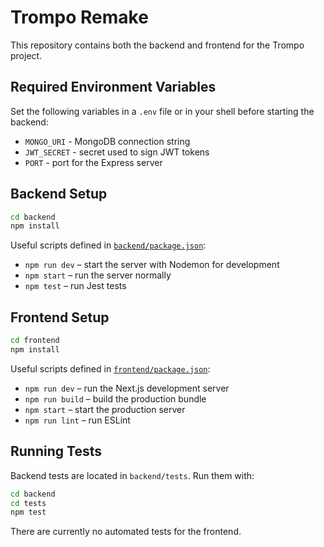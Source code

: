 # Trompo Remake

This repository contains both the backend and frontend for the Trompo project.

## Required Environment Variables

Set the following variables in a `.env` file or in your shell before starting the backend:

- `MONGO_URI` - MongoDB connection string
- `JWT_SECRET` - secret used to sign JWT tokens
- `PORT` - port for the Express server

## Backend Setup

```bash
cd backend
npm install
```

Useful scripts defined in [`backend/package.json`](backend/package.json):

- `npm run dev` – start the server with Nodemon for development
- `npm start` – run the server normally
- `npm test` – run Jest tests

## Frontend Setup

```bash
cd frontend
npm install
```

Useful scripts defined in [`frontend/package.json`](frontend/package.json):

- `npm run dev` – run the Next.js development server
- `npm run build` – build the production bundle
- `npm start` – start the production server
- `npm run lint` – run ESLint

## Running Tests

Backend tests are located in `backend/tests`. Run them with:

```bash
cd backend
cd tests
npm test
```

There are currently no automated tests for the frontend.
